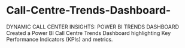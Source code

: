 # Call-Centre-Trends-Dashboard-
DYNAMIC CALL CENTER INSIGHTS: POWER BI TRENDS DASHBOARD Created a Power BI Call Centre Trends Dashboard highlighting Key Performance Indicators (KPIs) and metrics.
